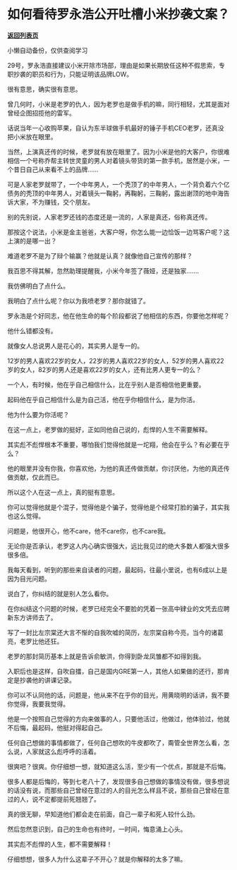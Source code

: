 # 如何看待罗永浩公开吐槽小米抄袭文案？

[**返回列表页**](/gzh/记忆承载3)

小懒自动备份，仅供查阅学习

29号，罗永浩直接建议小米开除市场部，理由是如果长期放任这种不假思索，专职抄袭的职员和行为，只能证明该品牌LOW。  

  

很有意思，确实很有意思。  

  

曾几何时，小米是老罗的仇人，因为老罗也是做手机的嘛，同行相轻，尤其是面对曾经企图招揽他的雷军。  

  

话说当年一心收购苹果，自认为东半球做手机最好的锤子手机CEO老罗，还真没把小米放在眼里。

  

当然，上演真还传的时候，老罗就有放在眼里了。因为小米是他的大客户，你很难相信一个号称乔帮主转世灵童的男人对着镜头带货的第一款手机，居然是小米，一个昔日自己从来看不上的品牌......

  

可是人家老罗就带了，一个中年男人，一个秃顶了的中年男人，一个背负着六个亿债务的秃顶的中年男人，对着镜头一鞠躬，再鞠躬，三鞠躬，露出谢顶的地中海告诉大家，不为赚钱，交个朋友。  

  

别的先别说，人家老罗还钱的态度还是一流的，人家是真还，俗称真还传。  

  

那按这个说法，小米是金主爸爸，大客户呀，你怎么能一边恰饭一边骂客户呢？这上演的是哪一出？  

  

难道老罗不是为了辩个输赢？他就是认真？就像他自己宣传的那样？  

  

我百思不得其解，忽然助理提醒我，小米今年签了薇娅，还是独家.......

  

我仿佛明白了点什么。

  

我明白了点什么呢？你以为我喷老罗？那你就错了。  

  

罗永浩是个好同志，他在他生命的每个阶段都说了他相信的东西，你要他怎样呢？

  

他什么错都没有。  

  

就像女人总说男人是花心的，其实男人是专一的。

  

12岁的男人喜欢22岁的女人，22岁的男人喜欢22岁的女人，52岁的男人喜欢22岁的女人，82岁的男人还是喜欢22岁的女人，还有比男人更专一的么？  

  

一个人，有时候，他在乎自己相信什么，比在乎别人是否相信他更重要。  

  

起码他在乎自己相信什么是为自己活，他在乎你相信什么，是为你活。

  

他为什么要为你活呢？

  

在这一点上，老罗做的挺好，正如同他自己说的，彪悍的人生不需要解释。  

  

其实彪不彪悍根本不重要，哪怕我们觉得他就是一坨翔，他会在乎么？有必要在乎么？  

  

他的眼里并没有你我，你喜欢他，为他的真还传做贡献，你讨厌他，为他的真还传做贡献，仅此而已。

  

所以这个人在这一点上，真的挺有意思。  

  

你可以觉得他就是个混子，觉得他是个骗子，觉得他是个经常打脸的骗子，其实我也这么觉得。  

  

问题是，他很开心，他不care，他不care你，也不care我。  

  

无论你是否承认，老罗这人内心确实很强大，远比我见过的绝大多数人都强大很多很多倍。

  

我每天看到，听到的那些来自读者的问题，最起码，往最小里说，也有6成以上是因为目光问题。  

  

说白了，你纠结的就是别人怎么看你。

  

在你纠结这个问题的时候，老罗已经完全不要脸的凭着一张高中肄业的文凭去应聘新东方讲师去了。

  

写了一封比左宗棠还大言不惭的自我吹嘘的简历，左宗棠自称今亮，当今的诸葛亮，老罗比他还狂。

  

老罗的那封简历基本上就是告诉俞敏洪，你得到卧龙凤雏都不如得到我。  

  

入职后也是这样，自吹自擂，自己是国内GRE第一人，其他人如果做的还行，那肯定是抄袭他的讲课记录。  

  

你可以不认同他的话，问题是，他从来不在乎你的目光，用黄晓明的话讲，我不要你觉得，我要我觉得。  

  

他是一个按照自己觉得的方向来做事的人，只要他活过，他做过，他体验过，他就不后悔，最起码，他挺对得起自己。

  

任何自己想做的事情都做了，任何自己想吹的牛皮都吹了，甭管全世界怎么看，怎么说，人家就这么彪呼呼的活着。

  

很爽吧？很爽。你仔细想一想，就知道这么活，至少有一个优点，那就是不后悔。  

  

很多人都是后悔的，等到七老八十了，发现很多自己想做的事情没有做，很多想说的话没有说，而那些自己曾经在意过的人的目光怎么样且不说，那些自己曾经在意过的人，说不定都提前死翘翘了。

  

真的很无聊，早知道他们都会走在前面，自己一辈子和死人较什么劲。  

  

然后忽然意识到，自己的生命也有终时，一时间，悔意涌上心头。  

  

其实彪不彪悍的人生，都不需要解释！

  

仔细想想，很多人为什么这辈子不开心？就是你解释的太多了嘛。


